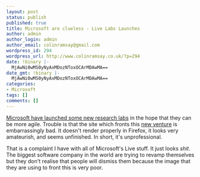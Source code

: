 ```yaml
---
layout: post
status: publish
published: true
title: Microsoft are clueless - Live Labs Launches
author: admin
author_login: admin
author_email: colinramsay@gmail.com
wordpress_id: 294
wordpress_url: http://www.colinramsay.co.uk/?p=294
date: !binary |-
  MjAwNi0wMS0yNyAxMDozNToxOCArMDAwMA==
date_gmt: !binary |-
  MjAwNi0wMS0yNyAxMDozNToxOCArMDAwMA==
categories:
- Microsoft
tags: []
comments: []
---
```

<p><a href="http://labs.live.com/">Microsoft have launched some new research labs</a> in the hope that they can be more agile. Trouble is that the site which fronts this <a href="http://labs.live.com/">new venture</a> is embarrassingly bad. It doesn't render properly in Firefox, it looks very amateurish, and seems unfinished. In short, it's unprofessional.</p>
<p>That is a complaint I have with all of Microsoft's Live stuff. It just looks <em>shit</em>. The biggest software company in the world are trying to revamp themselves but they don't realise that people will dismiss them because the image that they are using to front this is very poor.</p>
